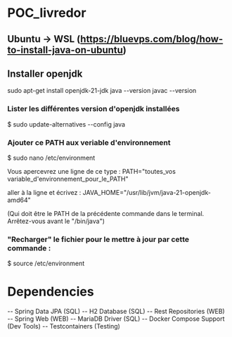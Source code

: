 # POC_livredor

## Ubuntu → WSL  (https://bluevps.com/blog/how-to-install-java-on-ubuntu)
## Installer openjdk
sudo apt-get install openjdk-21-jdk
java --version
javac --version

### Lister les différentes version d'openjdk installées
$ sudo update-alternatives --config java

### Ajouter ce PATH aux veriable d'environnement
$ sudo nano /etc/environment

Vous apercevrez une ligne de ce type :
PATH="toutes_vos variable_d'environnement_pour_le_PATH"

aller à la ligne et écrivez : 
JAVA_HOME="/usr/lib/jvm/java-21-openjdk-amd64" 

(Qui doit être le PATH de la précédente commande dans le terminal. Arrêtez-vous avant le "/bin/java")

### "Recharger" le fichier pour le mettre à jour par cette commande :
$ source /etc/environment

# Dependencies 
-- Spring Data JPA (SQL)
-- H2 Database (SQL)
-- Rest Repositories (WEB)
-- Spring Web (WEB)
-- MariaDB Driver (SQL)
-- Docker Compose Support (Dev Tools)
-- Testcontainers (Testing)
